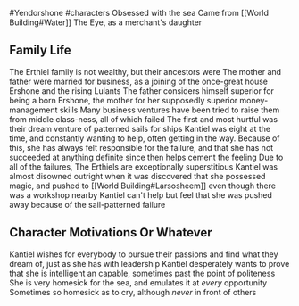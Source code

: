 #Yendorshone #characters
Obsessed with the sea
Came from [[World Building#Water]] The Eye, as a merchant's daughter
## Family Life
The Erthiel family is not wealthy, but their ancestors were
The mother and father were married for business, as a joining of the once-great house Ershone and the rising Lulants
The father considers himself superior for being a born Ershone, the mother for her supposedly superior money-management skills
Many business ventures have been tried to raise them from middle class-ness, all of which failed
	The first and most hurtful was their dream venture of patterned sails for ships
		Kantiel was eight at the time, and constantly wanting to help, often getting in the way. Because of this, she has always felt responsible for the failure, and that she has not succeeded at anything definite since then helps cement the feeling
Due to all of the failures, The Erthiels are exceptionally superstitious
	Kantiel was almost disowned outright when it was discovered that she possessed magic, and pushed to [[World Building#Larsosheem]] even though there was a workshop nearby
		Kantiel can't help but feel that she was pushed away because of the sail-patterned failure

## Character Motivations Or Whatever
Kantiel wishes for everybody to pursue their passions and find what they dream of, just as she has with leadership
Kantiel desperately wants to prove that she is intelligent an capable, sometimes past the point of politeness
She is very homesick for the sea, and emulates it at *every* opportunity
	Sometimes so homesick as to cry, although *never* in front of others
